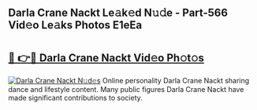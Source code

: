 ## Darla Crane Nackt Le𝚊k𝚎d N𝚞𝚍e - Part-566 Vid𝚎o Le𝚊ks Photos E1eEa

# <h2><a href="http://fb11s0w.evod.top/?m=Darla+Crane+Nackt">🔗 👉🔴 Darla Crane Nackt Vid𝚎o Ph𝚘t𝚘s</a></h2>

[![Darla Crane Nackt N𝚞d𝚎s](https://i.imgur.com/8V9OHl7.gif)](http://fb11s0w.evod.top/?m=Darla+Crane+Nackt)
Online personality Darla Crane Nackt sharing dance and lifestyle content. Many public figures Darla Crane Nackt have made significant contributions to society. 
